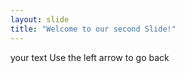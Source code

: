 ```yaml
---
layout: slide
title: "Welcome to our second Slide!"
---
```

your text
Use the left arrow to go back
